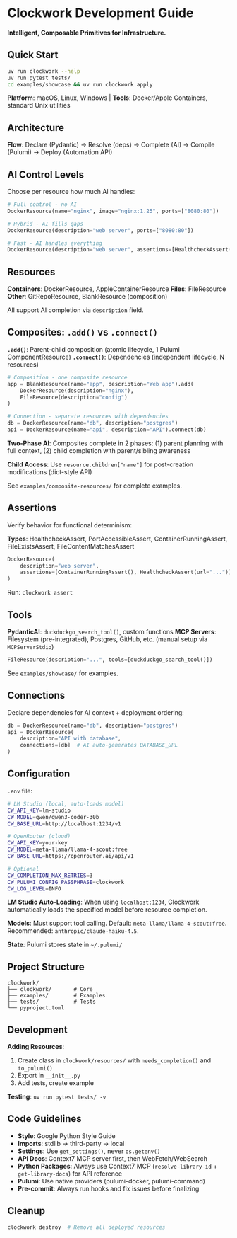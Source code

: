 # Clockwork Development Guide

**Intelligent, Composable Primitives for Infrastructure.**

## Quick Start

```bash
uv run clockwork --help
uv run pytest tests/
cd examples/showcase && uv run clockwork apply
```

**Platform**: macOS, Linux, Windows | **Tools**: Docker/Apple Containers, standard Unix utilities

## Architecture

**Flow**: Declare (Pydantic) → Resolve (deps) → Complete (AI) → Compile (Pulumi) → Deploy (Automation API)

## AI Control Levels

Choose per resource how much AI handles:

```python
# Full control - no AI
DockerResource(name="nginx", image="nginx:1.25", ports=["8080:80"])

# Hybrid - AI fills gaps
DockerResource(description="web server", ports=["8080:80"])

# Fast - AI handles everything
DockerResource(description="web server", assertions=[HealthcheckAssert(...)])
```

## Resources

**Containers**: DockerResource, AppleContainerResource
**Files**: FileResource
**Other**: GitRepoResource, BlankResource (composition)

All support AI completion via `description` field.

## Composites: `.add()` vs `.connect()`

**`.add()`**: Parent-child composition (atomic lifecycle, 1 Pulumi ComponentResource)
**`.connect()`**: Dependencies (independent lifecycle, N resources)

```python
# Composition - one composite resource
app = BlankResource(name="app", description="Web app").add(
    DockerResource(description="nginx"),
    FileResource(description="config")
)

# Connection - separate resources with dependencies
db = DockerResource(name="db", description="postgres")
api = DockerResource(name="api", description="API").connect(db)
```

**Two-Phase AI**: Composites complete in 2 phases: (1) parent planning with full context, (2) child completion with parent/sibling awareness

**Child Access**: Use `resource.children["name"]` for post-creation modifications (dict-style API)

See `examples/composite-resources/` for complete examples.

## Assertions

Verify behavior for functional determinism:

**Types**: HealthcheckAssert, PortAccessibleAssert, ContainerRunningAssert, FileExistsAssert, FileContentMatchesAssert

```python
DockerResource(
    description="web server",
    assertions=[ContainerRunningAssert(), HealthcheckAssert(url="...")]
)
```

Run: `clockwork assert`

## Tools

**PydanticAI**: `duckduckgo_search_tool()`, custom functions
**MCP Servers**: Filesystem (pre-integrated), Postgres, GitHub, etc. (manual setup via `MCPServerStdio`)

```python
FileResource(description="...", tools=[duckduckgo_search_tool()])
```

See `examples/showcase/` for examples.

## Connections

Declare dependencies for AI context + deployment ordering:

```python
db = DockerResource(name="db", description="postgres")
api = DockerResource(
    description="API with database",
    connections=[db]  # AI auto-generates DATABASE_URL
)
```

## Configuration

`.env` file:

```bash
# LM Studio (local, auto-loads model)
CW_API_KEY=lm-studio
CW_MODEL=qwen/qwen3-coder-30b
CW_BASE_URL=http://localhost:1234/v1

# OpenRouter (cloud)
CW_API_KEY=your-key
CW_MODEL=meta-llama/llama-4-scout:free
CW_BASE_URL=https://openrouter.ai/api/v1

# Optional
CW_COMPLETION_MAX_RETRIES=3
CW_PULUMI_CONFIG_PASSPHRASE=clockwork
CW_LOG_LEVEL=INFO
```

**LM Studio Auto-Loading**: When using `localhost:1234`, Clockwork automatically loads the specified model before resource completion.

**Models**: Must support tool calling. Default: `meta-llama/llama-4-scout:free`. Recommended: `anthropic/claude-haiku-4.5`.

**State**: Pulumi stores state in `~/.pulumi/`

## Project Structure

```text
clockwork/
├── clockwork/       # Core
├── examples/        # Examples
├── tests/           # Tests
└── pyproject.toml
```

## Development

**Adding Resources**:
1. Create class in `clockwork/resources/` with `needs_completion()` and `to_pulumi()`
2. Export in `__init__.py`
3. Add tests, create example

**Testing**: `uv run pytest tests/ -v`

## Code Guidelines

- **Style**: Google Python Style Guide
- **Imports**: stdlib → third-party → local
- **Settings**: Use `get_settings()`, never `os.getenv()`
- **API Docs**: Context7 MCP server first, then WebFetch/WebSearch
- **Python Packages**: Always use Context7 MCP (`resolve-library-id` + `get-library-docs`) for API reference
- **Pulumi**: Use native providers (pulumi-docker, pulumi-command)
- **Pre-commit**: Always run hooks and fix issues before finalizing

## Cleanup

```bash
clockwork destroy  # Remove all deployed resources
```
